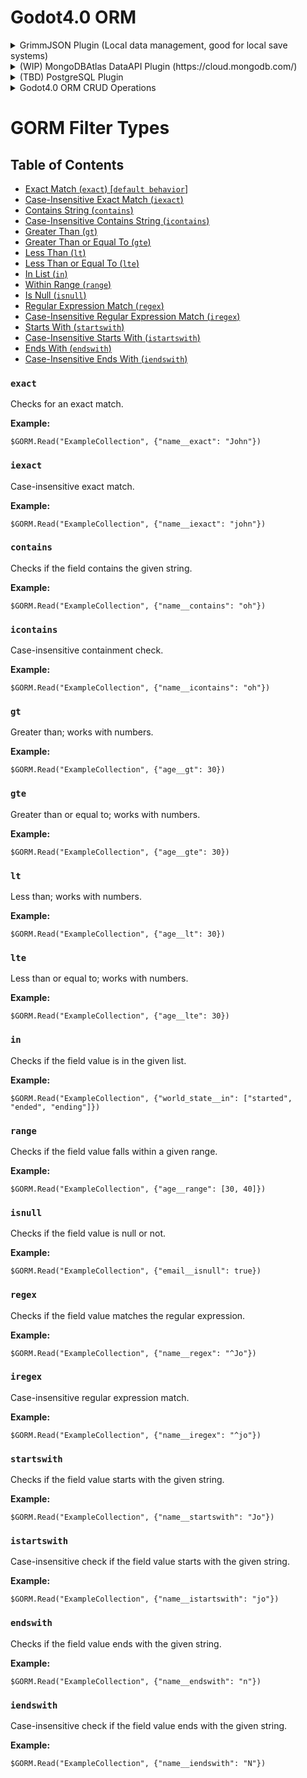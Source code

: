 # Godot4.0 ORM


<details>
  <summary>GrimmJSON Plugin (Local data management, good for local save systems)</summary>

- Configuration:
```gdscript
  $GORM.Configure($GORM/GrimmJSON, {}, {
    "ExampleCollection":{
      "example_default_value":0,
    }
  })
```
</details>

<details>
  <summary>(WIP) MongoDBAtlas DataAPI Plugin (https://cloud.mongodb.com/)</summary>
** Disclaimer, you have to manage your collections via Atlas as the API restricts this action

** Disclaimer, this plugin is a WIP and not done yet.

- Base URL:
![image](https://github.com/grimmtotal/GORM/assets/83027121/315390e3-f9e5-4abc-bd4a-0287748c6a71)


- Data Source:
![image](https://github.com/grimmtotal/GORM/assets/83027121/e608447e-5e22-4dec-8fe3-f82146453991)


- Configuration:
```gdscript
  $GORM.Configure($GORM/GrimmJSON,
  {
        "api_key":"your_api_key",
    "base_url":"your_base_url",
    "data_source": "your_data_source",
    "database": "your_database",
  },
  {
    "ExampleCollection":{
      "example_default_value":0,
    }
  })
```
</details>

<details>
  <summary>(TBD) PostgreSQL Plugin</summary>
</details>

<details>
<summary>Godot4.0 ORM CRUD Operations</summary>

## Table of Contents
- [Create](#create)
- [Read](#read)
- [Update](#update)
- [Delete](#delete)
- [CreateCollection](#createcollection)
- [DeleteCollection](#deletecollection)

### Create

To add new records to your collection, you can use the `Create` operation.

**Syntax:**
```gdscript
$GORM.Create("CollectionName", {"field1": value1, "field2": value2})
```

**Example:**
```gdscript
$GORM.Create("Users", {"name": "John", "age": 30})
```

---

### Read

The `Read` operation helps you to retrieve records based on certain conditions.

**Syntax:**
```gdscript
$GORM.Read("CollectionName", {"field__filter_type": value})
```

**Example:**
```gdscript
$GORM.Read("Users", {"name__icontains": "oh"})
```

---

### Update

The `Update` operation allows you to modify existing records in your collection.

**Syntax:**
```gdscript
$GORM.Update("CollectionName", {"field1": new_value1}, {"field__filter_type": value})
```

**Example:**
```gdscript
$GORM.Update("Users", {"age": 31}, {"name__exact": "John"})
```

---

### Delete

The `Delete` operation helps you remove records from your collection.

**Syntax:**
```gdscript
$GORM.Delete("CollectionName", {"field__filter_type": value})
```

**Example:**
```gdscript
$GORM.Delete("Users", {"age__lt": 18})
```

---

### CreateCollection

The `CreateCollection` operation allows you to create a new collection.

**Syntax:**
```gdscript
$GORM.CreateCollection("NewCollectionName", {"field1": default_value1, "field2": default_value2})
```

**Example:**
```gdscript
$GORM.CreateCollection("Cars", {"brand": "Unknown", "year": 2000})
```

---

### DeleteCollection

The `DeleteCollection` operation allows you to delete an existing collection.

**Syntax:**
```gdscript
$GORM.DeleteCollection("CollectionName")
```

**Example:**
```gdscript
$GORM.DeleteCollection("Cars")
```

</details>


# GORM Filter Types

## Table of Contents
- [Exact Match (`exact`) [`default behavior`]](#exact)
- [Case-Insensitive Exact Match (`iexact`)](#iexact)
- [Contains String (`contains`)](#contains)
- [Case-Insensitive Contains String (`icontains`)](#icontains)
- [Greater Than (`gt`)](#gt)
- [Greater Than or Equal To (`gte`)](#gte)
- [Less Than (`lt`)](#lt)
- [Less Than or Equal To (`lte`)](#lte)
- [In List (`in`)](#in)
- [Within Range (`range`)](#range)
- [Is Null (`isnull`)](#isnull)
- [Regular Expression Match (`regex`)](#regex)
- [Case-Insensitive Regular Expression Match (`iregex`)](#iregex)
- [Starts With (`startswith`)](#startswith)
- [Case-Insensitive Starts With (`istartswith`)](#istartswith)
- [Ends With (`endswith`)](#endswith)
- [Case-Insensitive Ends With (`iendswith`)](#iendswith)


### `exact`

Checks for an exact match.

**Example:**
```gdscript
$GORM.Read("ExampleCollection", {"name__exact": "John"})
```

### `iexact`

Case-insensitive exact match.

**Example:**
```gdscript
$GORM.Read("ExampleCollection", {"name__iexact": "john"})
```

### `contains`

Checks if the field contains the given string.

**Example:**
```gdscript
$GORM.Read("ExampleCollection", {"name__contains": "oh"})
```

### `icontains`

Case-insensitive containment check.

**Example:**
```gdscript
$GORM.Read("ExampleCollection", {"name__icontains": "oh"})
```

### `gt`

Greater than; works with numbers.

**Example:**
```gdscript
$GORM.Read("ExampleCollection", {"age__gt": 30})
```

### `gte`

Greater than or equal to; works with numbers.

**Example:**
```gdscript
$GORM.Read("ExampleCollection", {"age__gte": 30})
```

### `lt`

Less than; works with numbers.

**Example:**
```gdscript
$GORM.Read("ExampleCollection", {"age__lt": 30})
```

### `lte`

Less than or equal to; works with numbers.

**Example:**
```gdscript
$GORM.Read("ExampleCollection", {"age__lte": 30})
```

### `in`

Checks if the field value is in the given list.

**Example:**
```gdscript
$GORM.Read("ExampleCollection", {"world_state__in": ["started", "ended", "ending"]})
```

### `range`

Checks if the field value falls within a given range.

**Example:**
```gdscript
$GORM.Read("ExampleCollection", {"age__range": [30, 40]})
```

### `isnull`

Checks if the field value is null or not.

**Example:**
```gdscript
$GORM.Read("ExampleCollection", {"email__isnull": true})
```

### `regex`

Checks if the field value matches the regular expression.

**Example:**
```gdscript
$GORM.Read("ExampleCollection", {"name__regex": "^Jo"})
```

### `iregex`

Case-insensitive regular expression match.

**Example:**
```gdscript
$GORM.Read("ExampleCollection", {"name__iregex": "^jo"})
```

### `startswith`

Checks if the field value starts with the given string.

**Example:**
```gdscript
$GORM.Read("ExampleCollection", {"name__startswith": "Jo"})
```

### `istartswith`

Case-insensitive check if the field value starts with the given string.

**Example:**
```gdscript
$GORM.Read("ExampleCollection", {"name__istartswith": "jo"})
```

### `endswith`

Checks if the field value ends with the given string.

**Example:**
```gdscript
$GORM.Read("ExampleCollection", {"name__endswith": "n"})
```

### `iendswith`

Case-insensitive check if the field value ends with the given string.

**Example:**
```gdscript
$GORM.Read("ExampleCollection", {"name__iendswith": "N"})
```


